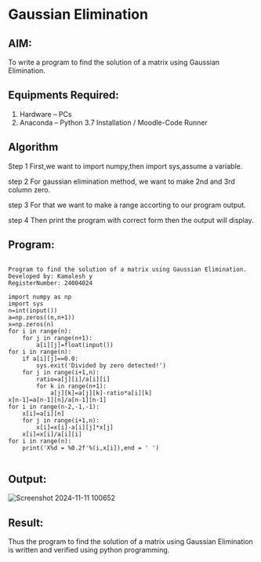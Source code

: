 # Gaussian Elimination

## AIM:
To write a program to find the solution of a matrix using Gaussian Elimination.

## Equipments Required:
1. Hardware – PCs
2. Anaconda – Python 3.7 Installation / Moodle-Code Runner

## Algorithm
Step 1
First,we want to import numpy,then import sys,assume a variable.

step 2
For gaussian elimination method, we want to make 2nd and 3rd column zero.

step 3
For that we want to make a range accorting to our program output.

step 4
Then print the program with correct form then the output will display.

## Program:
```

Program to find the solution of a matrix using Gaussian Elimination.
Developed by: Kamalesh y
RegisterNumber: 24004024

import numpy as np
import sys
n=int(input())
a=np.zeros((n,n+1))
x=np.zeros(n)
for i in range(n):
    for j in range(n+1):
        a[i][j]=float(input())
for i in range(n):
    if a[i][j]==0.0:
        sys.exit('Divided by zero detected!')
    for j in range(i+1,n):
        ratio=a[j][i]/a[i][i]
        for k in range(n+1):
            a[j][k]=a[j][k]-ratio*a[i][k]
x[n-1]=a[n-1][n]/a[n-1][n-1]
for i in range(n-2,-1,-1):
    x[i]=a[i][n]
    for j in range(i+1,n):
        x[i]=x[i]-a[i][j]*x[j]
    x[i]=x[i]/a[i][i]
for i in range(n):
    print('X%d = %0.2f'%(i,x[i]),end = ' ')
    
```

## Output:
![Screenshot 2024-11-11 100652](https://github.com/user-attachments/assets/c2533234-2253-4e9b-90e0-10ae0bfcc66e)

## Result:
Thus the program to find the solution of a matrix using Gaussian Elimination is written and verified using python programming.

